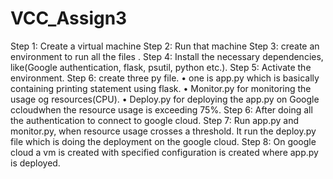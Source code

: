 # VCC_Assign3

Step 1: Create a virtual machine
Step 2: Run that machine
Step 3: create an environment to run all the files .
Step 4: Install the necessary dependencies, like(Google authentication, flask, psutil, python etc.).
Step  5: Activate the environment.
Step 6: create three py file.
•	one is app.py which is basically containing printing statement using flask.
•	Monitor.py for monitoring the usage og resources(CPU).
•	Deploy.py for deploying the app.py on Google ccloudwhen the resource usage is exceeding 75%.
Step 6: After doing all the authentication to connect to google cloud.
Step 7: Run app.py and monitor.py, when resource usage crosses a threshold. It run the deploy.py file which is doing the deployment on the google cloud.
Step 8: On google cloud a vm is created with specified configuration is created where app.py is deployed.

